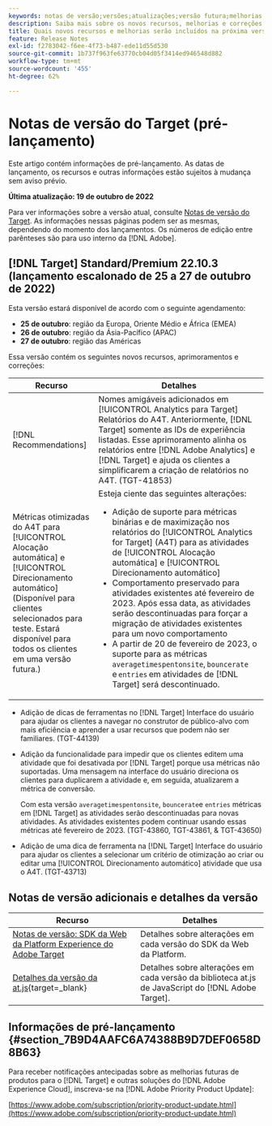 ```yaml
---
keywords: notas de versão;versões;atualizações;versão futura;melhorias;novos recursos;correções;atualizações;pré-lançamento
description: Saiba mais sobre os novos recursos, melhorias e correções incluídos na próxima versão do Adobe Target, incluindo SDKs, APIs e bibliotecas JavaScript.
title: Quais novos recursos e melhorias serão incluídos na próxima versão?
feature: Release Notes
exl-id: f2783042-f6ee-4f73-b487-ede11d55d530
source-git-commit: 1b737f963fe63770cb04d05f3414ed946548d882
workflow-type: tm+mt
source-wordcount: '455'
ht-degree: 62%

---
```


# Notas de versão do Target (pré-lançamento)

Este artigo contém informações de pré-lançamento. As datas de lançamento, os recursos e outras informações estão sujeitos à mudança sem aviso prévio.

**Última atualização: 19 de outubro de 2022**

Para ver informações sobre a versão atual, consulte [Notas de versão do Target](release-notes.md). As informações nessas páginas podem ser as mesmas, dependendo do momento dos lançamentos. Os números de edição entre parênteses são para uso interno da [!DNL Adobe].

## [!DNL Target] Standard/Premium 22.10.3 (lançamento escalonado de 25 a 27 de outubro de 2022)

Esta versão estará disponível de acordo com o seguinte agendamento:

* **25 de outubro**: região da Europa, Oriente Médio e África (EMEA)
* **26 de outubro**: região da Ásia-Pacífico (APAC)
* **27 de outubro**: região das Américas

Essa versão contém os seguintes novos recursos, aprimoramentos e correções:

| Recurso | Detalhes |
| --- | --- |
| [!DNL Recommendations] | Nomes amigáveis adicionados em [!UICONTROL Analytics para Target] Relatórios do A4T. Anteriormente, [!DNL Target] somente as IDs de experiência listadas. Esse aprimoramento alinha os relatórios entre [!DNL Adobe Analytics] e [!DNL Target] e ajuda os clientes a simplificarem a criação de relatórios no A4T. (TGT-41853) |
| Métricas otimizadas do A4T para [!UICONTROL Alocação automática] e [!UICONTROL Direcionamento automático]<br>(Disponível para clientes selecionados para teste. Estará disponível para todos os clientes em uma versão futura.) | Esteja ciente das seguintes alterações:<ul><li>Adição de suporte para métricas binárias e de maximização nos relatórios do [!UICONTROL Analytics for Target] (A4T) para as atividades de [!UICONTROL Alocação automática] e [!UICONTROL Direcionamento automático]</li><li>Comportamento preservado para atividades existentes até fevereiro de 2023. Após essa data, as atividades serão descontinuadas para forçar a migração de atividades existentes para um novo comportamento</li><li>A partir de 20 de fevereiro de 2023, o suporte para as métricas `averagetimespentonsite`, `bouncerate` e `entries` em atividades de [!DNL Target] será descontinuado.</li></ul> |

* Adição de dicas de ferramentas no [!DNL Target] Interface do usuário para ajudar os clientes a navegar no construtor de público-alvo com mais eficiência e aprender a usar recursos que podem não ser familiares. (TGT-44139)
* Adição da funcionalidade para impedir que os clientes editem uma atividade que foi desativada por [!DNL Target] porque usa métricas não suportadas. Uma mensagem na interface do usuário direciona os clientes para duplicarem a atividade e, em seguida, atualizarem a métrica de conversão.

   Com esta versão `averagetimespentonsite`, `bouncerate`e `entries` métricas em [!DNL Target] as atividades serão descontinuadas para novas atividades. As atividades existentes podem continuar usando essas métricas até fevereiro de 2023. (TGT-43860, TGT-43861, &amp; TGT-43650)

* Adição de uma dica de ferramenta na [!DNL Target] Interface do usuário para ajudar os clientes a selecionar um critério de otimização ao criar ou editar uma [!UICONTROL Direcionamento automático] atividade que usa o A4T. (TGT-43713)

## Notas de versão adicionais e detalhes da versão

| Recurso | Detalhes |
|--- |--- |
| [Notas de versão: SDK da Web da Platform Experience do Adobe Target](https://experienceleague.adobe.com/docs/experience-platform/edge/release-notes.html?lang=pt-BR) | Detalhes sobre alterações em cada versão do SDK da Web da Platform. |
| [Detalhes da versão da at.js](https://developer.adobe.com/target/implement/client-side/atjs/target-atjs-versions/){target=_blank} | Detalhes sobre alterações em cada versão da biblioteca at.js de JavaScript do [!DNL Adobe Target]. |


## Informações de pré-lançamento {#section_7B9D4AAFC6A74388B9D7DEF0658D8B63}

Para receber notificações antecipadas sobre as melhorias futuras de produtos para o [!DNL Target] e outras soluções do [!DNL Adobe Experience Cloud], inscreva-se na [!DNL Adobe Priority Product Update]:

[https://www.adobe.com/subscription/priority-product-update.html](https://www.adobe.com/subscription/priority-product-update.html)
